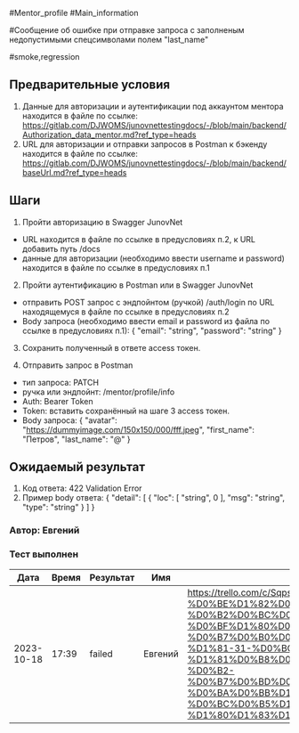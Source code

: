 #Mentor_profile #Main_information

#Сообщение об ошибке при отправке запроса с заполненым недопустимыми спецсимволами полем "last_name"

#smoke,regression

## Предварительные условия
1. Данные для авторизации и аутентификации под аккаунтом ментора находится в файле по ссылке:
 https://gitlab.com/DJWOMS/junovnettestingdocs/-/blob/main/backend/Authorization_data_mentor.md?ref_type=heads
2. URL для авторизации и отправки запросов в Postman к бэкенду находится в файле по ссылке:
 https://gitlab.com/DJWOMS/junovnettestingdocs/-/blob/main/backend/baseUrl.md?ref_type=heads

## Шаги
1. Пройти авторизацию в Swagger JunovNet
- URL находится в файле по ссылке в предусловиях п.2, к URL добавить путь /docs
- данные для авторизации (необходимо ввести username и password) находится в файле по ссылке в предусловиях п.1 

2. Пройти аутентификацию в Postman или в Swagger JunovNet
- отправить POST запрос с эндпойнтом (ручкой) /auth/login по URL находящемуся в файле по ссылке в предусловиях п.2
- Body запроса (необходимо ввести email и password из файла по ссылке в предусловиях п.1): 
{
  "email": "string",
  "password": "string"
}

3. Сохранить полученный в ответе access токен.

4. Отправить запрос в Postman
- тип запроса: PATCH
- ручка или эндпойнт: /mentor/profile/info
- Auth: Bearer Token
- Token: вставить сохранённый на шаге 3 access токен.
- Body запроса: 
{
  "avatar": "https://dummyimage.com/150x150/000/fff.jpeg",
  "first_name": "Петров",
  "last_name": "@"
}

## Ожидаемый результат
1. Код ответа: 422 Validation Error
2. Пример body ответа:
{
  "detail": [
    {
      "loc": [
        "string",
        0
      ],
      "msg": "string",
      "type": "string"
    }
  ]
}

### Автор: Евгений

### Тест выполнен
|     Дата    | Время | Результат   |   Имя  | Баг № Trello|
|     ---     |  ---  |    ---      |   ---  |      ---    |
|  2023-10-18 | 17:39 |   failed    | Евгений|https://trello.com/c/SqpsbGpn/24-%D0%BA%D0%BE%D0%B4-%D0%BE%D1%82%D0%B2%D0%B5%D1%82%D0%B0-200-%D0%B2%D0%BC%D0%B5%D1%81%D1%82%D0%BE-422-%D0%BF%D1%80%D0%B8-%D0%B7%D0%B0%D0%BF%D1%80%D0%BE%D1%81%D0%B5-%D1%81-31-%D0%BC-%D1%81%D0%B8%D0%BC%D0%B2%D0%BE%D0%BB%D0%BE%D0%BC-%D0%B2-%D0%B7%D0%BD%D0%B0%D1%87%D0%B5%D0%BD%D0%B8%D0%B8-%D0%BA%D0%BB%D1%8E%D1%87%D0%B0-position-%D0%BC%D0%B5%D1%82%D0%BE%D0%B4-patch-%D1%80%D1%83%D1%87%D0%BA%D0%B0-mentor-profile-info|